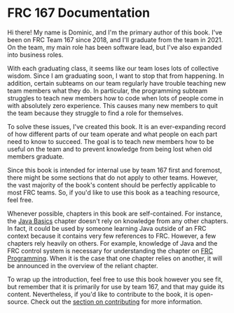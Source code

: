 # FRC 167 Documentation

Hi there! My name is Dominic, and I'm the primary author of this book. I've been on FRC Team 167 since 2018, and I'll graduate from the team in 2021. On the team, my main role has been software lead, but I've also expanded into business roles.

With each graduating class, it seems like our team loses lots of collective wisdom. Since I am graduating soon, I want to stop that from happening. In addition, certain subteams on our team regularly have trouble teaching new team members what they do. In particular, the programming subteam struggles to teach new members how to code when lots of people come in with absolutely zero experience. This causes many new members to quit the team because they struggle to find a role for themselves.

To solve these issues, I've created this book. It is an ever-expanding record of how different parts of our team operate and what people on each part need to know to succeed. The goal is to teach new members how to be useful on the team and to prevent knowledge from being lost when old members graduate.

Since this book is intended for internal use by team 167 first and foremost, there might be some sections that do not apply to other teams. However, the vast majority of the book's content should be perfectly applicable to most FRC teams. So, if you'd like to use this book as a teaching resource, feel free.

Whenever possible, chapters in this book are self-contained. For instance, the [Java Basics](chapter-01-java-basics/00-java-basics.md) chapter doesn't rely on knowledge from any other chapters. In fact, it could be used by someone learning Java outside of an FRC context because it contains very few references to FRC. However, a few chapters rely heavily on others. For example, knowledge of Java and the FRC control system is necessary for understanding the chapter on [FRC Programming](). When it is the case that one chapter relies on another, it will be announced in the overview of the reliant chapter.

To wrap up the introduction, feel free to use this book however you see fit, but remember that it is primarily for use by team 167, and that may guide its content. Nevertheless, if you'd like to contribute to the book, it is open-source. Check out the [section on contributing](contributing.md) for more information.
